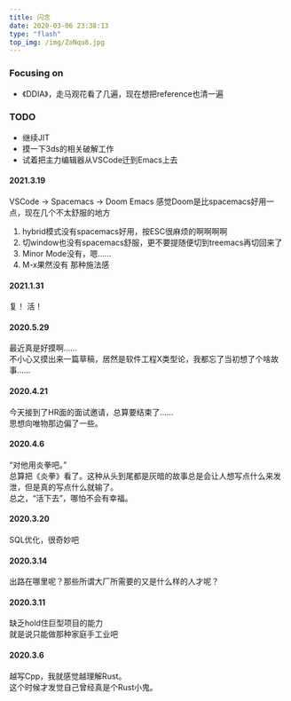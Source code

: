 ```yaml
---
title: 闪念
date: 2020-03-06 23:38:13
type: "flash"
top_img: /img/ZoNqu8.jpg
---
```

### Focusing on 
- 《DDIA》，走马观花看了几遍，现在想把reference也清一遍

### TODO

- 继续JIT
- 摸一下3ds的相关破解工作
- 试着把主力编辑器从VSCode迁到Emacs上去

#### 2021.3.19
VSCode -> Spacemacs -> Doom Emacs
感觉Doom是比spacemacs好用一点，现在几个不太舒服的地方
1. hybrid模式没有spacemacs好用，按ESC很麻烦的啊啊啊啊
2. 切window也没有spacemacs舒服，更不要提随便切到treemacs再切回来了
3. Minor Mode没有，嗯……
4. M-x果然没有<SPC> <SPC>那种施法感

#### 2021.1.31
复！ 活！

#### 2020.5.29  
最近真是好摸啊……  
不小心又摸出来一篇草稿，居然是软件工程X类型论，我都忘了当初想了个啥故事……

#### 2020.4.21  
今天接到了HR面的面试邀请，总算要结束了……  
思想向唯物那边偏了一些。  

#### 2020.4.6  
“对他用炎拳吧。”  
总算把《炎拳》看了。这种从头到尾都是灰暗的故事总是会让人想写点什么来发泄，但是真的写点什么就输了。  
总之，“活下去”，哪怕不会有幸福。

#### 2020.3.20
SQL优化，很奇妙吧  

#### 2020.3.14

出路在哪里呢？那些所谓大厂所需要的又是什么样的人才呢？

#### 2020.3.11

缺乏hold住巨型项目的能力  
就是说只能做那种家庭手工业吧

#### 2020.3.6
越写Cpp，我就感觉越理解Rust。  
这个时候才发觉自己曾经真是个Rust小鬼。
